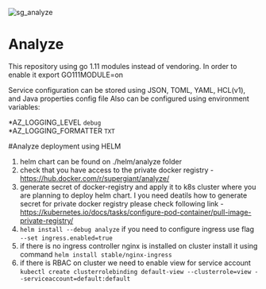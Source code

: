 ![sg_analyze](https://user-images.githubusercontent.com/2936828/48134724-83961d80-e2a3-11e8-89ca-18b11a548c7f.png)
# Analyze 

This repository using go 1.11 modules instead of vendoring.
In order to enable it export GO111MODULE=on  

Service configuration can be stored using JSON, TOML, YAML, HCL(v1), and Java properties config file
Also can be configured using environment variables:

*AZ_LOGGING_LEVEL `debug`  
*AZ_LOGGING_FORMATTER `TXT`  


#Analyze deployment using HELM

1. helm chart can be found on ./helm/analyze folder  
2. check that you have access to the private docker registry - https://hub.docker.com/r/supergiant/analyze/
3. generate secret of docker-registry and apply it to k8s cluster where you are planning to deploy helm chart. 
I you need deatils how to generate secret for private docker registry please check following link - https://kubernetes.io/docs/tasks/configure-pod-container/pull-image-private-registry/  
4. ```helm install --debug analyze``` if you need to configure ingress use flag ```--set ingress.enabled=true```
5. if there is no ingress controller nginx is installed on cluster install it using command ```helm install stable/nginx-ingress```
6. if there is RBAC on cluster we need to enable view for service account ```kubectl create clusterrolebinding default-view --clusterrole=view --serviceaccount=default:default```